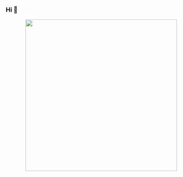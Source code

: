 ### Hi 👋

<div id="header" align="center">
  <img src="https://i.imgur.com/4SUrRgI.gif" width="400"/>
</div>
